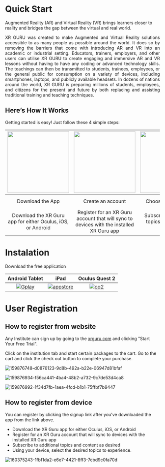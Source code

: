  
   
# Quick Start
Augmented Reality (AR) and Virtual Reality (VR) brings learners closer to reality and bridges the gap between the virtual and real world. 




<p align="justify">
XR GURU was created to make Augmented and Virtual Reality solutions accessible to as many people as possible around the world. It does so by removing the barriers that come with introducing AR and VR into an academic or industrial setting. Educators, trainers, employers, and other users can utilise XR GURU to create engaging and immersive AR and VR lessons without having to have any coding or advanced technology skills. The teachings can then be transmitted to students, trainees, employees, or the general public for consumption on a variety of devices, including smartphones, laptops, and publicly available headsets. In dozens of nations around the world, XR GURU is preparing millions of students, employees, and citizens for the present and future by both replacing and assisting traditional training and teaching techniques.
</p>


## Here’s How It Works
Getting started is easy! Just follow these 4 simple steps:












| <img src="https://user-images.githubusercontent.com/105265661/167777319-b4bd1912-2aea-4543-ae6b-13a45e515d4a.png" width="200">|<img src="https://user-images.githubusercontent.com/105265661/167778438-90d3f88c-05e0-478e-b44c-934ef7e86cbc.png" width="200"> |  <img src="https://user-images.githubusercontent.com/105265661/167777326-f94b1569-50c0-4706-a6b0-064e2bef209b.png" width="200"> |  <img src="https://user-images.githubusercontent.com/105265661/167777328-ed15275c-3765-460f-b6ac-4bf28485c0c9.png" width="200"> |
| :---: | :---: | :---: | :---: |
| Download the App | Create an account | Choose the packages| Experience immersive content|
| Download the XR Guru app for either Oculus, iOS, or Android | Register for an XR Guru account that will sync to devices with the installed XR Guru app | Subscribe to additional topics and content as desired | Using your device, select the desired topics to experience.|


# Instalation

Download the free application


| Android  Tablet| iPad | Oculus Quest 2 |
| :---: | :---: | :---: |
| [![Gplay](https://user-images.githubusercontent.com/105265661/167627926-737b980d-b347-45c9-b74d-85a5b714ea07.png)](https://play.google.com/store/apps/details?id=com.holopundits.xrguru) | [![appstore](https://user-images.githubusercontent.com/105265661/167628013-67efa24b-a995-4c0f-aa10-0a91517aa6a7.png)](https://apps.apple.com/us/app/xr-guru/id1455596517) | [![oq2](https://user-images.githubusercontent.com/105265661/167634065-035117d1-04c8-4551-b376-4fa677712710.png)]( https://www.oculus.com/experiences/quest/3694537353974790) |


 

# User Registration

## How to register from website
Any Institute can sign up by going to the [xrguru.com](https://xrguru.com) and clicking "Start Your Free Trial".

Click on the institution tab and start certain packages to the cart. Go to the cart and click the check out button to complete your purchase.

 ![159876748-d0876123-9d8b-492a-b22e-06947d81bfaf](https://user-images.githubusercontent.com/105265661/167835870-a69a0a2e-4232-493b-9d5d-9e3742005a3d.png)


![159876934-f56ca441-4ba4-48b2-a732-9c7de53d4ca8](https://user-images.githubusercontent.com/105265661/167788048-f6c9b523-d21a-4aea-9c30-b62548a417c3.png)


![159876992-1f34d7fb-1aea-4fcd-b1b1-75ffbf7b9447](https://user-images.githubusercontent.com/105265661/167788076-fb03b7cf-26f9-41c1-bfd7-237c8b6cdfea.png)



## How to register from device

You can register by clicking the signup link after you've downloaded the app from the link above.

- Download the XR Guru app for either Oculus, iOS, or Android
- Register for an XR Guru account that will sync to devices with the installed XR Guru app
- Subscribe to additional topics and content as desired
- Using your device, select the desired topics to experience.



![160375243-1fbf1da2-e6e7-4421-8ff3-7cbd9c0fa70d](https://user-images.githubusercontent.com/105265661/167788108-cc8ec220-ea72-4d18-b968-0b8c91aa7284.jpg)

 
